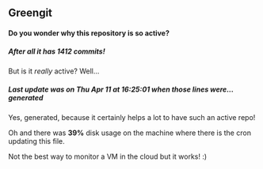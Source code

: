## Greengit

#### Do you wonder why this repository is so active?

##### After all it has 1412 commits!

But is it *really* active? Well...

##### Last update was on Thu Apr 11 at 16:25:01 when those lines were... generated

Yes, generated, because it certainly helps a lot to have such an active repo!

Oh and there was **39%** disk usage on the machine
where there is the cron updating this file.

Not the best way to monitor a VM in the cloud but it works! :)
